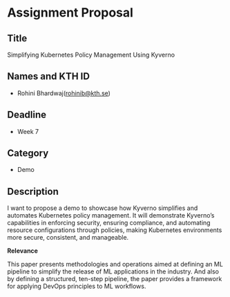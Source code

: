 # Assignment Proposal

## Title

Simplifying Kubernetes Policy Management Using Kyverno



## Names and KTH ID


- Rohini Bhardwaj(rohinib@kth.se)


## Deadline

- Week 7


## Category

- Demo


## Description
I want to propose a demo to showcase how Kyverno simplifies and automates Kubernetes policy management. It will demonstrate Kyverno’s 
capabilities in enforcing security, ensuring compliance, and automating resource configurations through policies, making Kubernetes 
environments more secure, consistent, and manageable.

**Relevance**

This paper presents methodologies and operations aimed at defining an ML pipeline to simplify the release of ML applications in the 
industry. And also by defining a structured, ten-step pipeline, the paper provides a framework for applying DevOps principles to ML 
workflows.
